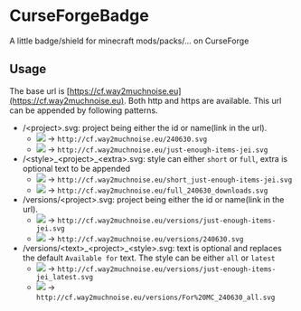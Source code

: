 # CurseForgeBadge
A little badge/shield for minecraft mods/packs/... on CurseForge

## Usage
The base url is [https://cf.way2muchnoise.eu](https://cf.way2muchnoise.eu).
Both http and https are available.
 This url can be appended by following patterns.  

* /\<project>.svg: project being either the id or name(link in the url).
    * [![](http://cf.way2muchnoise.eu/240630.svg)](https://minecraft.curseforge.com/projects/just-enough-resources-jer) -> `http://cf.way2muchnoise.eu/240630.svg`
    * [![](http://cf.way2muchnoise.eu/just-enough-items-jei.svg)](https://minecraft.curseforge.com/projects/just-enough-items-jei) -> `http://cf.way2muchnoise.eu/just-enough-items-jei.svg`
* /\<style>\_\<project>_\<extra>.svg: style can either `short` or `full`, extra is optional text to be appended
    * [![](http://cf.way2muchnoise.eu/short_just-enough-items-jei.svg)](https://minecraft.curseforge.com/projects/just-enough-items-jei) -> `http://cf.way2muchnoise.eu/short_just-enough-items-jei.svg`
    * [![](http://cf.way2muchnoise.eu/full_240630_downloads.svg)](https://minecraft.curseforge.com/projects/just-enough-resources-jer) -> `http://cf.way2muchnoise.eu/full_240630_downloads.svg`
* /versions/\<project>.svg: project being either the id or name(link in the url).
    * [![](http://cf.way2muchnoise.eu/versions/just-enough-items-jei.svg)](https://minecraft.curseforge.com/projects/just-enough-items-jei) -> `http://cf.way2muchnoise.eu/versions/just-enough-items-jei.svg`
    * [![](http://cf.way2muchnoise.eu/versions/240630.svg)](https://minecraft.curseforge.com/projects/just-enough-resources-jer) -> `http://cf.way2muchnoise.eu/versions/240630.svg`
* /versions/\<text>\_\<project>\_\<style>.svg: text is optional and replaces the default `Available for` text. The style can be either `all` or `latest`
    * [![](http://cf.way2muchnoise.eu/versions/just-enough-items-jei_latest.svg)](https://minecraft.curseforge.com/projects/just-enough-items-jei) -> `http://cf.way2muchnoise.eu/versions/just-enough-items-jei_latest.svg`
    * [![](http://cf.way2muchnoise.eu/versions/For%20MC_240630_all.svg)](https://minecraft.curseforge.com/projects/just-enough-resources-jer) -> `http://cf.way2muchnoise.eu/versions/For%20MC_240630_all.svg`
